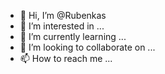 - 👋 Hi, I’m @Rubenkas
- 👀 I’m interested in ...
- 🌱 I’m currently learning ...
- 💞️ I’m looking to collaborate on ...
- 📫 How to reach me ...

<!---
Rubenkas/Rubenkas is a ✨ special ✨ repository because its `README.md` (this file) appears on your GitHub profile.
You can click the Preview link to take a look at your changes.
--->

